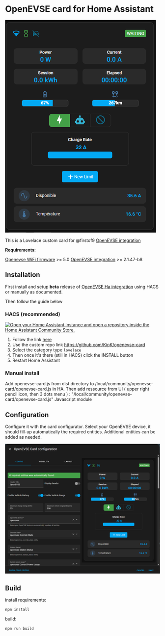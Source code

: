 # OpenEVSE card for Home Assistant

![image](assets/card.png)

This is a Lovelace custom card for @firstof9 [OpenEVSE integration](https://github.com/firstof9/openevse)

**Requirements:**

[Openevse WiFi firmware](https://github.com/OpenEVSE/openevse_esp32_firmware/) >= 5.0
[OpenEVSE integration](https://github.com/firstof9/openevse) >= 2.1.47-b8

## Installation

First install and setup **beta** release of [OpenEVSE Ha integration](https://github.com/firstof9/openevse) using HACS or manually as documented.

Then follow the guide below

### HACS (recommended)


[![Open your Home Assistant instance and open a repository inside the Home Assistant Community Store.](https://my.home-assistant.io/badges/hacs_repository.svg)](https://my.home-assistant.io/redirect/hacs_repository/?owner=KipK&repository=openevse-card&category=plugin)


1. Follow the link [here](https://hacs.xyz/docs/faq/custom_repositories/)
2. Use the custom repo link https://github.com/KipK/openevse-card
3. Select the category type `lovelace`
4. Then once it's there (still in HACS) click the INSTALL button
5. Restart Home Assistant


### Manual install

Add openevse-card.js from dist directory to /local/community/openevse-card/openevse-card.js in HA.
Then add ressource from UI ( upper right pencil icon, then 3 dots menu ) :
"/local/community/openevse-card/openevse-card.js"
Javascript module

## Configuration

Configure it with the card configurator.
Select your OpenEVSE device, it should fill-up automatically the required entities. 
Additional entities can be added as needed.

![image](assets/config.png)

## Build

install requirements:

```bash
npm install
```

build:

```bash
npm run build
```
